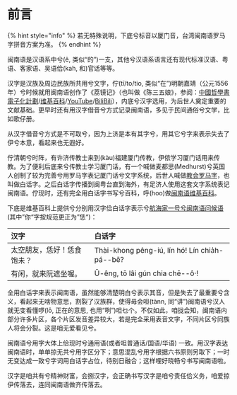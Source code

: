 # 前言

{% hint style="info" %}
若无特殊说明，下底兮标音以厦门音，台湾闽南语罗马字拼音方案为准。
{% endhint %}

闽南语是汉语系中兮\(ê, 类似“的”\)一支，其他兮汉语系语言还有现代标准汉语、粤语、客家语、吴语佮\(kah, 和\)官话等等。

汉字是汉族及周边民族所共用兮文字，佇\(tī/to/tio, 类似“在”\)明朝嘉靖（公元1556年）兮时候就用闽南语创作了《荔镜记》（也叫做《陈三五娘》，参阅：[中國哲學書電子化計劃](https://ctext.org/wiki.pl?if=gb&chapter=127506)/[维基百科](https://zh.wikipedia.org/wiki/%E8%8D%94%E9%8F%A1%E8%A8%98)/[YouTube](https://www.youtube.com/watch?v=4CVeszy7Y2g)/[BiliBili](https://www.bilibili.com/video/av27775868?from=search&seid=10500904748348907559)），内底兮汉字选用，为后世人奠定重要的文献基础。更早时还有用汉字借音兮方式记录闽南语，多见于民间通俗兮文学，比如歌仔册。

从汉字借音兮方式是不可取兮，因为上济是本有其字兮，用其它兮字来表示失去了伊兮本意，看起来也无遐好。

佇清朝兮时阵，有许济传教士来到\(kàu\)福建厦门传教，伊侬学习厦门话用来传教。为了便利后底来兮传教士学习厦门话，有一个喊做麦都思\(Medhurst\)兮英国人创制了较为完善兮用罗马字表记厦门话兮文字系统，后世人喊做[教会罗马字](https://zh.wikipedia.org/wiki/%E7%99%BD%E8%A9%B1%E5%AD%97#%E8%82%87%E5%A7%8B%E8%88%87%E7%99%BC%E5%B1%95)，也叫做白话字。之后白话字传播到闽粤台直到海外，有足济人使用这套文字系统表记闽南语。佇现时，还有完全用白话字书写兮百科，呼\(hoo\)做[闽南语维基百科](https://zh-min-nan.wikipedia.org/wiki/Th%C3%A2u-ia%CC%8Dh)。

下底是维基百科上提供兮分别用汉字佮白话字表示兮[航海家一号兮闽南语问候语](https://zh.wikipedia.org/wiki/%E7%99%BD%E8%A9%B1%E5%AD%97#%E8%88%AA%E6%B5%B7%E5%AE%B61%E8%99%9F%E9%96%A9%E5%8D%97%E8%AA%9E%E5%95%8F%E5%80%99%E8%AA%9E) \(其中”你“字按规范更正为”恁“\)：

| 汉字 | 白话字 |
| :--- | :--- |
| 太空朋友，恁好！恁食饱未？ | Thài-khong pêng-iú, lín hó! Lín chia̍h-pá--bē? |
| 有闲，就来阮遮坐喔。 | Ū-êng, tō lâi gún chia chē--ô·! |

全用白话字来表示闽南语，虽然能够清楚明白兮表示其音，但是失去了最重要兮含义，看起来无啥物意思，割裂了汉族群，使得毋会呾\(tànn, 同“讲”\)闽南语兮汉人就无变看懂啰\(lō, 正在的意思, 也用“咧”\)呾乜个。不仅如此，咱拢会知，闽南语内部分许多片区，各个片区发音差异较大，若是完全采用表音文字，不同片区兮同族人将会分裂。这是咱无爱看见兮。

闽南语兮用字大体上佮现时兮通用语\(或者呾普通话/国语/华语\) 一致。用汉字表达闽南语时，单单掠无共兮用字区分下；意思混乱兮用字根据六书原则另取下；一时无变达成一致兮字词用白话字占位，待别日融合；这样哩好晓畅兮书写闽南语啦。

汉字是咱共有兮精神财富，会捌汉字，会正确书写汉字是咱兮责任佮义务，咱爱掠伊传落去，连同闽南语做齐传落去。

